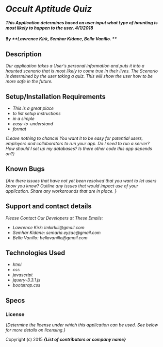 # _Occult Aptitude Quiz_

#### _This Application determines based on user input what type of haunting is most likely to happen to the user. 4/1/2018_

#### By _**Lawrence Kirk, Semhar Kidane, Bella Vanillo. **_

## Description

_Our application takes a User's personal information and puts it into a haunted scenario that is most likely to come true in their lives. The Scenario is determined by the user taking a quiz. This will show the user how to be more safe in the future._

## Setup/Installation Requirements

* _This is a great place_
* _to list setup instructions_
* _in a simple_
* _easy-to-understand_
* _format_

_{Leave nothing to chance! You want it to be easy for potential users, employers and collaborators to run your app. Do I need to run a server? How should I set up my databases? Is there other code this app depends on?}_

## Known Bugs

_{Are there issues that have not yet been resolved that you want to let users know you know?  Outline any issues that would impact use of your application.  Share any workarounds that are in place. }_

## Support and contact details

_Please Contact Our Developers at These Emails:_

* _Lawrence Kirk: lmkirkiii@gmail.com_
* _Semhar Kidane: semaria.eyzac@gmail.com_
* _Bella Vanillo: bellavanillo@gmail.com_



## Technologies Used

* _html_
* _css_
* _javascript_
* _jquery-3.3.1.js_
* _bootstrap.css_

## Specs



### License


*{Determine the license under which this application can be used.  See below for more details on licensing.}*

Copyright (c) 2015 **_{List of contributors or company name}_**
